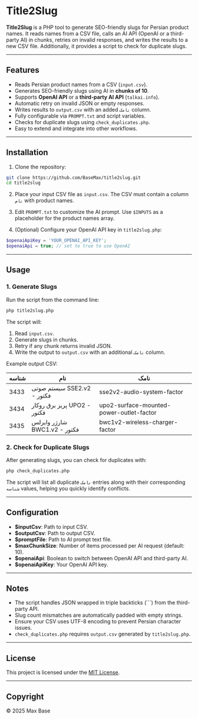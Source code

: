 # Title2Slug

**Title2Slug** is a PHP tool to generate SEO-friendly slugs for Persian product names. It reads names from a CSV file, calls an AI API (OpenAI or a third-party AI) in chunks, retries on invalid responses, and writes the results to a new CSV file. Additionally, it provides a script to check for duplicate slugs.

---

## Features

- Reads Persian product names from a CSV (`input.csv`).
- Generates SEO-friendly slugs using AI in **chunks of 10**.
- Supports **OpenAI API** or a **third-party AI API** (`talkai.info`).
- Automatic retry on invalid JSON or empty responses.
- Writes results to `output.csv` with an added `نامک` column.
- Fully configurable via `PROMPT.txt` and script variables.
- Checks for duplicate slugs using `check_duplicates.php`.
- Easy to extend and integrate into other workflows.

---

## Installation

1. Clone the repository:

```bash
git clone https://github.com/BaseMax/title2slug.git
cd title2slug
````

2. Place your input CSV file as `input.csv`. The CSV must contain a column `نام` with product names.

3. Edit `PROMPT.txt` to customize the AI prompt. Use `$INPUTS` as a placeholder for the product names array.

4. (Optional) Configure your OpenAI API key in `title2slug.php`:

```php
$openaiApiKey = 'YOUR_OPENAI_API_KEY';
$openaiApi = true; // set to true to use OpenAI
```

---

## Usage

### 1. Generate Slugs

Run the script from the command line:

```bash
php title2slug.php
```

The script will:

1. Read `input.csv`.
2. Generate slugs in chunks.
3. Retry if any chunk returns invalid JSON.
4. Write the output to `output.csv` with an additional `نامک` column.

Example output CSV:

| شناسه | نام                          | نامک                                     |
| ----- | ---------------------------- | ---------------------------------------- |
| 3433  | سیستم صوتی SSE2.v2 - فکتور   | sse2v2-audio-system-factor               |
| 3434  | پریز برق روکار UPO2 - فکتور  | upo2-surface-mounted-power-outlet-factor |
| 3435  | شارژر وایرلس BWC1.v2 - فکتور | bwc1v2-wireless-charger-factor           |

### 2. Check for Duplicate Slugs

After generating slugs, you can check for duplicates with:

```bash
php check_duplicates.php
```

The script will list all duplicate `نامک` entries along with their corresponding `شناسه` values, helping you quickly identify conflicts.

---

## Configuration

* **$inputCsv**: Path to input CSV.
* **$outputCsv**: Path to output CSV.
* **$promptFile**: Path to AI prompt text file.
* **$maxChunkSize**: Number of items processed per AI request (default: 10).
* **$openaiApi**: Boolean to switch between OpenAI API and third-party AI.
* **$openaiApiKey**: Your OpenAI API key.

---

## Notes

* The script handles JSON wrapped in triple backticks (```) from the third-party API.
* Slug count mismatches are automatically padded with empty strings.
* Ensure your CSV uses UTF-8 encoding to prevent Persian character issues.
* `check_duplicates.php` requires `output.csv` generated by `title2slug.php`.

---

## License

This project is licensed under the [MIT License](LICENSE).

---

## Copyright

© 2025 Max Base
